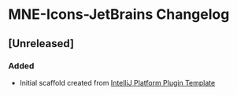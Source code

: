 <!-- Keep a Changelog guide -> https://keepachangelog.com -->

# MNE-Icons-JetBrains Changelog

## [Unreleased]
### Added
- Initial scaffold created from [IntelliJ Platform Plugin Template](https://github.com/JetBrains/intellij-platform-plugin-template)
